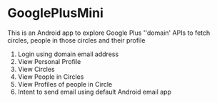 # GooglePlusMini
This is an Android app to explore Google Plus ''domain' APIs to fetch circles, people in those circles and their profile

1. Login using domain email address
2. View Personal Profile
3. View Circles
4. View People in Circles
5. View Profiles of people in Circle
6. Intent to send email using default Android email app
